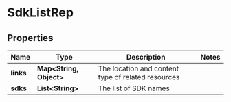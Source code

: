 

# SdkListRep


## Properties

| Name | Type | Description | Notes |
|------------ | ------------- | ------------- | -------------|
|**links** | **Map&lt;String, Object&gt;** | The location and content type of related resources |  |
|**sdks** | **List&lt;String&gt;** | The list of SDK names |  |



